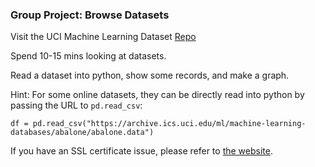 ### Group Project: Browse Datasets

Visit the UCI Machine Learning Dataset [Repo](https://archive.ics.uci.edu/ml/datasets.php)

Spend 10-15 mins looking at datasets.  

Read a dataset into python, show some records, and make a graph.

Hint: For some online datasets, they can be directly read into python by passing the URL to `pd.read_csv`:

`df = pd.read_csv("https://archive.ics.uci.edu/ml/machine-learning-databases/abalone/abalone.data")`

If you have an SSL certificate issue, please refer to [the website](https://clay-atlas.com/us/blog/2021/09/26/python-en-urllib-error-ssl-certificate/).